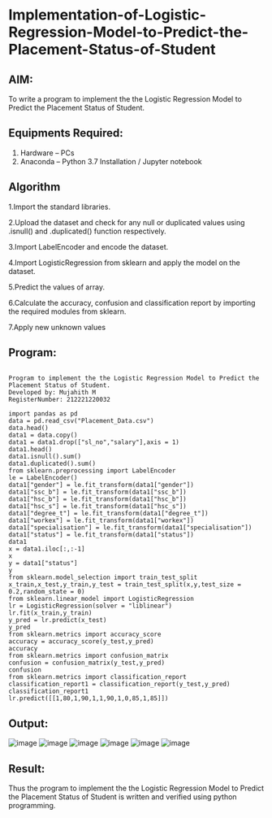 # Implementation-of-Logistic-Regression-Model-to-Predict-the-Placement-Status-of-Student

## AIM:
To write a program to implement the the Logistic Regression Model to Predict the Placement Status of Student.

## Equipments Required:
1. Hardware – PCs
2. Anaconda – Python 3.7 Installation / Jupyter notebook

## Algorithm
1.Import the standard libraries.

2.Upload the dataset and check for any null or duplicated values using .isnull() and .duplicated() function respectively.

3.Import LabelEncoder and encode the dataset.

4.Import LogisticRegression from sklearn and apply the model on the dataset.

5.Predict the values of array.

6.Calculate the accuracy, confusion and classification report by importing the required modules from sklearn.

7.Apply new unknown values 

## Program:
```

Program to implement the the Logistic Regression Model to Predict the Placement Status of Student.
Developed by: Mujahith M
RegisterNumber: 212221220032

import pandas as pd
data = pd.read_csv("Placement_Data.csv")
data.head()
data1 = data.copy()
data1 = data1.drop(["sl_no","salary"],axis = 1)
data1.head()
data1.isnull().sum()
data1.duplicated().sum()
from sklearn.preprocessing import LabelEncoder
le = LabelEncoder()
data1["gender"] = le.fit_transform(data1["gender"])
data1["ssc_b"] = le.fit_transform(data1["ssc_b"])
data1["hsc_b"] = le.fit_transform(data1["hsc_b"])
data1["hsc_s"] = le.fit_transform(data1["hsc_s"])
data1["degree_t"] = le.fit_transform(data1["degree_t"])
data1["workex"] = le.fit_transform(data1["workex"])
data1["specialisation"] = le.fit_transform(data1["specialisation"])
data1["status"] = le.fit_transform(data1["status"])
data1
x = data1.iloc[:,:-1]
x
y = data1["status"]
y
from sklearn.model_selection import train_test_split
x_train,x_test,y_train,y_test = train_test_split(x,y,test_size = 0.2,random_state = 0)
from sklearn.linear_model import LogisticRegression
lr = LogisticRegression(solver = "liblinear")
lr.fit(x_train,y_train)
y_pred = lr.predict(x_test)
y_pred
from sklearn.metrics import accuracy_score
accuracy = accuracy_score(y_test,y_pred)
accuracy
from sklearn.metrics import confusion_matrix
confusion = confusion_matrix(y_test,y_pred)
confusion
from sklearn.metrics import classification_report
classification_report1 = classification_report(y_test,y_pred)
classification_report1
lr.predict([[1,80,1,90,1,1,90,1,0,85,1,85]])
```

## Output:
![image](https://user-images.githubusercontent.com/117006918/198871982-dd6b2e3b-53b7-41b8-85d5-d3e93af60f63.png)
![image](https://user-images.githubusercontent.com/117006918/198871993-c28b5ce9-53e0-4d61-8c53-d35f44a07414.png)
![image](https://user-images.githubusercontent.com/117006918/198872013-9c5cc608-6009-4c05-a03d-915f2f4672bb.png)
![image](https://user-images.githubusercontent.com/117006918/198872020-a0d01afb-4c38-477b-9d77-dc539d35d0e0.png)
![image](https://user-images.githubusercontent.com/117006918/198872033-18a3015e-d010-4c88-8fb3-3a8532377351.png)
![image](https://user-images.githubusercontent.com/117006918/198872041-85930c8b-5311-47d3-8031-58ac03269912.png)



## Result:
Thus the program to implement the the Logistic Regression Model to Predict the Placement Status of Student is written and verified using python programming.
